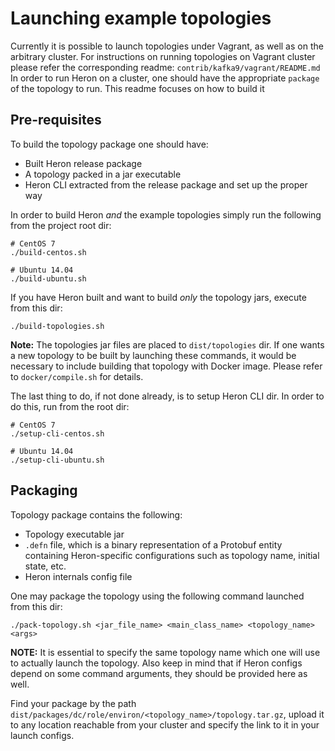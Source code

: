 # Launching example topologies

Currently it is possible to launch topologies under Vagrant, as well as on the arbitrary cluster. For instructions on 
running topologies on Vagrant cluster please refer the corresponding readme: `contrib/kafka9/vagrant/README.md`
In order to run Heron on a cluster, one should have the appropriate `package` of the topology to run. This readme 
focuses on how to build it 

## Pre-requisites

To build the topology package one should have:

- Built Heron release package
- A topology packed in a jar executable
- Heron CLI extracted from the release package and set up the proper way

In order to build Heron *and* the example topologies simply run the following from the project root dir:
 
```
# CentOS 7
./build-centos.sh

# Ubuntu 14.04
./build-ubuntu.sh
```

If you have Heron built and want to build *only* the topology jars, execute from this dir:

```
./build-topologies.sh
```

**Note:** The topologies jar files are placed to `dist/topologies` dir. If one wants a new topology to be built by 
launching these commands, it would be necessary to include building that topology with Docker image. Please refer
to `docker/compile.sh` for details.

The last thing to do, if not done already, is to setup Heron CLI dir. In order to do this, run from the root dir:

```
# CentOS 7
./setup-cli-centos.sh

# Ubuntu 14.04
./setup-cli-ubuntu.sh
```

## Packaging

Topology package contains the following:

- Topology executable jar
- `.defn` file, which is a binary representation of a Protobuf entity containing Heron-specific configurations such as 
topology name, initial state, etc.
- Heron internals config file

One may package the topology using the following command launched from this dir:

```
./pack-topology.sh <jar_file_name> <main_class_name> <topology_name> <args>
```

**NOTE:** It is essential to specify the same topology name which one will use to actually launch the topology. Also
keep in mind that if Heron configs depend on some command arguments, they should be provided here as well.

Find your package by the path `dist/packages/dc/role/environ/<topology_name>/topology.tar.gz`, upload it to any location
 reachable from your cluster and specify the link to it in your launch configs.